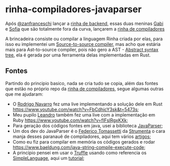 # rinha-compiladores-javaparser

Após [@zanfranceschi](https://twitter.com/zanfranceschi) lançar a [rinha de backend](https://github.com/zanfranceschi/rinha-de-backend-2023-q3), essas duas meninas [Gabi](https://twitter.com/algebraic_gabi) e [Sofia](https://twitter.com/algebraic_sofia) que são totalmente fora da curva, lançarem a [rinha de compiladores](https://github.com/aripiprazole/rinha-de-compiler)

A brincadeira consiste ou compilar a linguagem Rinha criada por elas, para isso eu implementei um [Source-to-source compiler](https://en.wikipedia.org/wiki/Source-to-source_compiler), mas acho que estária mais para Ast-to-source compiler, pois não gero a AST - [Abstract syntax tree](https://en.wikipedia.org/wiki/Abstract_syntax_tree), ela é gerada por uma ferramenta delas implementadas em Rust.

 

## Fontes

Partindo do principio basico, nada se cria tudo se copia, além das fontes que estão no próprio repo da [rinha de compiladores](https://github.com/aripiprazole/rinha-de-compiler), segue algumas outras que me ajudaram: 

* O [Rodrigo Navarro](https://twitter.com/rdrnavarro) fez uma live implementando a solução dele em Rust <https://www.youtube.com/watch?v=FbCdhicY3sk&t=5473s>;
* Meu pupilo [Leandro](https://twitter.com/leandronsp) também fez uma live com a implementação em Ruby  <https://www.youtube.com/watch?v=fIFslRgxKXk>;
* Para geração dos códigos fontes em java, usei a biblioteca [JavaParser](https://javaparser.org);
* Um dos dev do JavaParser é o [Federico Tomassetti](https://twitter.com/ftomasse) da [Strumenta](https://strumenta.com/) o cara manja desses paranauê de compiladores, aqui tem vários [artigos](https://tomassetti.me/?_ga=2.191813482.1372844612.1694702004-395410319.1694702004);
* Como eu fiz para compilar em memória os códigos gerados e rodar https://www.baeldung.com/java-string-compile-execute-code;
* A princípio pensei em usar o [Truffle](https://www.graalvm.org/latest/graalvm-as-a-platform/language-implementation-framework/) usando como referencia os [SimpleLanguage](https://www.graalvm.org/latest/graalvm-as-a-platform/implement-language), aqui um [tutorial](https://www.graalvm.org/latest/graalvm-as-a-platform/language-implementation-framework/LanguageTutorial/);

